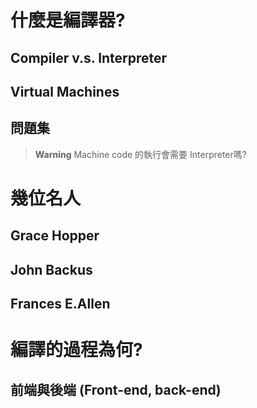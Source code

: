 # 什麼是編譯器?

## Compiler v.s. Interpreter

## Virtual Machines

## 問題集

> **Warning** Machine code 的執行會需要 Interpreter嗎?

# 幾位名人

## Grace Hopper

## John Backus

## Frances E.Allen

# 編譯的過程為何?

## 前端與後端 (Front-end, back-end)
